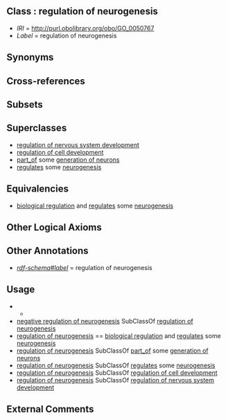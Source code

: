 
## Class : regulation of neurogenesis

 * *IRI* = http://purl.obolibrary.org/obo/GO_0050767
 * *Label* = regulation of neurogenesis

## Synonyms


## Cross-references


## Subsets


## Superclasses

 * [regulation of nervous system development](../../GO/60/GO_0051960.md)
 * [regulation of cell development](../../GO/84/GO_0060284.md)
 * [part_of](../../BFO/50/BFO_0000050.md) some [generation of neurons](../../GO/99/GO_0048699.md)
 * [regulates](../../RO/11/RO_0002211.md) some [neurogenesis](../../GO/08/GO_0022008.md)

## Equivalencies

 * [biological regulation](../../GO/07/GO_0065007.md) and [regulates](../../RO/11/RO_0002211.md) some [neurogenesis](../../GO/08/GO_0022008.md)

## Other Logical Axioms


## Other Annotations

 * *[rdf-schema#label](../../el/rdf-schema#label.md)* = regulation of neurogenesis

## Usage

 * -
 * [negative regulation of neurogenesis](../../GO/68/GO_0050768.md) SubClassOf [regulation of neurogenesis](../../GO/67/GO_0050767.md)
 * [regulation of neurogenesis](../../GO/67/GO_0050767.md) == [biological regulation](../../GO/07/GO_0065007.md) and [regulates](../../RO/11/RO_0002211.md) some [neurogenesis](../../GO/08/GO_0022008.md)
 * [regulation of neurogenesis](../../GO/67/GO_0050767.md) SubClassOf [part_of](../../BFO/50/BFO_0000050.md) some [generation of neurons](../../GO/99/GO_0048699.md)
 * [regulation of neurogenesis](../../GO/67/GO_0050767.md) SubClassOf [regulates](../../RO/11/RO_0002211.md) some [neurogenesis](../../GO/08/GO_0022008.md)
 * [regulation of neurogenesis](../../GO/67/GO_0050767.md) SubClassOf [regulation of cell development](../../GO/84/GO_0060284.md)
 * [regulation of neurogenesis](../../GO/67/GO_0050767.md) SubClassOf [regulation of nervous system development](../../GO/60/GO_0051960.md)

## External Comments

